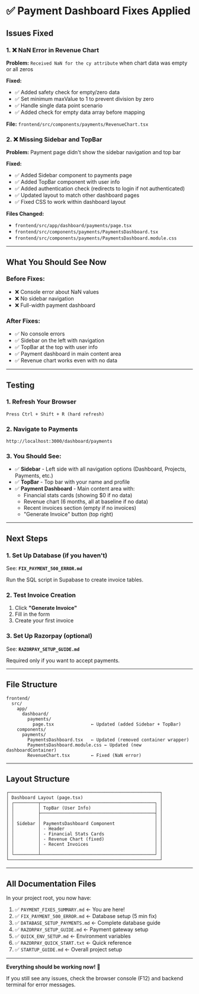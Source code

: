 # ✅ Payment Dashboard Fixes Applied

## Issues Fixed

### 1. ❌ NaN Error in Revenue Chart
**Problem:** `Received NaN for the cy attribute` when chart data was empty or all zeros

**Fixed:**
- ✅ Added safety check for empty/zero data
- ✅ Set minimum maxValue to 1 to prevent division by zero
- ✅ Handle single data point scenario
- ✅ Added check for empty data array before mapping

**File:** `frontend/src/components/payments/RevenueChart.tsx`

### 2. ❌ Missing Sidebar and TopBar
**Problem:** Payment page didn't show the sidebar navigation and top bar

**Fixed:**
- ✅ Added Sidebar component to payments page
- ✅ Added TopBar component with user info
- ✅ Added authentication check (redirects to login if not authenticated)
- ✅ Updated layout to match other dashboard pages
- ✅ Fixed CSS to work within dashboard layout

**Files Changed:**
- `frontend/src/app/dashboard/payments/page.tsx`
- `frontend/src/components/payments/PaymentsDashboard.tsx`
- `frontend/src/components/payments/PaymentsDashboard.module.css`

---

## What You Should See Now

### Before Fixes:
- ❌ Console error about NaN values
- ❌ No sidebar navigation
- ❌ Full-width payment dashboard

### After Fixes:
- ✅ No console errors
- ✅ Sidebar on the left with navigation
- ✅ TopBar at the top with user info
- ✅ Payment dashboard in main content area
- ✅ Revenue chart works even with no data

---

## Testing

### 1. Refresh Your Browser
```
Press Ctrl + Shift + R (hard refresh)
```

### 2. Navigate to Payments
```
http://localhost:3000/dashboard/payments
```

### 3. You Should See:
- ✅ **Sidebar** - Left side with all navigation options (Dashboard, Projects, Payments, etc.)
- ✅ **TopBar** - Top bar with your name and profile
- ✅ **Payment Dashboard** - Main content area with:
  - Financial stats cards (showing $0 if no data)
  - Revenue chart (6 months, all at baseline if no data)
  - Recent invoices section (empty if no invoices)
  - "Generate Invoice" button (top right)

---

## Next Steps

### 1. Set Up Database (if you haven't)
See: **`FIX_PAYMENT_500_ERROR.md`**

Run the SQL script in Supabase to create invoice tables.

### 2. Test Invoice Creation
1. Click **"Generate Invoice"**
2. Fill in the form
3. Create your first invoice

### 3. Set Up Razorpay (optional)
See: **`RAZORPAY_SETUP_GUIDE.md`**

Required only if you want to accept payments.

---

## File Structure

```
frontend/
  src/
    app/
      dashboard/
        payments/
          page.tsx              ← Updated (added Sidebar + TopBar)
    components/
      payments/
        PaymentsDashboard.tsx   ← Updated (removed container wrapper)
        PaymentsDashboard.module.css ← Updated (new dashboardContainer)
        RevenueChart.tsx        ← Fixed (NaN error)
```

---

## Layout Structure

```
┌─────────────────────────────────────────────────────────┐
│ Dashboard Layout (page.tsx)                             │
│ ┌─────────┬───────────────────────────────────────────┐ │
│ │         │ TopBar (User Info)                        │ │
│ │         ├───────────────────────────────────────────┤ │
│ │         │                                           │ │
│ │ Sidebar │ PaymentsDashboard Component               │ │
│ │         │ - Header                                  │ │
│ │         │ - Financial Stats Cards                   │ │
│ │         │ - Revenue Chart (fixed)                   │ │
│ │         │ - Recent Invoices                         │ │
│ │         │                                           │ │
│ └─────────┴───────────────────────────────────────────┘ │
└─────────────────────────────────────────────────────────┘
```

---

## All Documentation Files

In your project root, you now have:

1. ✅ `PAYMENT_FIXES_SUMMARY.md` ← You are here!
2. ✅ `FIX_PAYMENT_500_ERROR.md` ← Database setup (5 min fix)
3. ✅ `DATABASE_SETUP_PAYMENTS.md` ← Complete database guide
4. ✅ `RAZORPAY_SETUP_GUIDE.md` ← Payment gateway setup
5. ✅ `QUICK_ENV_SETUP.md` ← Environment variables
6. ✅ `RAZORPAY_QUICK_START.txt` ← Quick reference
7. ✅ `STARTUP_GUIDE.md` ← Overall project setup

---

**Everything should be working now!** 🎉

If you still see any issues, check the browser console (F12) and backend terminal for error messages.

